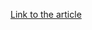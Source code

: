 [Link to the article](https://cybersecuritynews.com/researchers-dissected-macos-appleprocesshub-stealer/)
